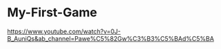 # My-First-Game

https://www.youtube.com/watch?v=0J-B_AuniQs&ab_channel=Pawe%C5%82Gw%C3%B3%C5%BAd%C5%BA
